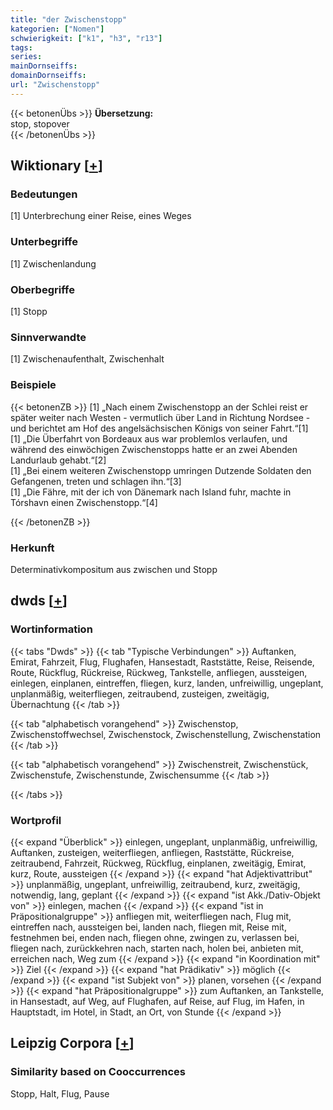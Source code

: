 ```yaml
---
title: "der Zwischenstopp"
kategorien: ["Nomen"]
schwierigkeit: ["k1", "h3", "r13"]
tags:
series:
mainDornseiffs:
domainDornseiffs:
url: "Zwischenstopp"
---
```


{{< betonenÜbs >}}
**Übersetzung:**  
stop, stopover  
{{< /betonenÜbs >}}

## Wiktionary [[+](https://de.wiktionary.org/wiki/Zwischenstopp)]

### Bedeutungen
[1] Unterbrechung einer Reise, eines Weges  

### Unterbegriffe
[1] Zwischenlandung  

### Oberbegriffe
[1] Stopp  

### Sinnverwandte
[1] Zwischenaufenthalt, Zwischenhalt  

### Beispiele
{{< betonenZB >}}
[1] „Nach einem Zwischenstopp an der Schlei reist er später weiter nach Westen - vermutlich über Land in Richtung Nordsee - und berichtet am Hof des angelsächsischen Königs von seiner Fahrt.“[1]  
[1] „Die Überfahrt von Bordeaux aus war problemlos verlaufen, und während des einwöchigen Zwischenstopps hatte er an zwei Abenden Landurlaub gehabt.“[2]  
[1] „Bei einem weiteren Zwischenstopp umringen Dutzende Soldaten den Gefangenen, treten und schlagen ihn.“[3]  
[1] „Die Fähre, mit der ich von Dänemark nach Island fuhr, machte in Tórshavn einen Zwischenstopp.“[4]  

{{< /betonenZB >}}
### Herkunft
Determinativkompositum aus zwischen und Stopp  



## dwds [[+](https://www.dwds.de/wb/Zwischenstopp)]

### Wortinformation
{{< tabs "Dwds" >}}
{{< tab "Typische Verbindungen" >}}
Auftanken, Emirat, Fahrzeit, Flug, Flughafen, Hansestadt, Raststätte, Reise, Reisende, Route, Rückflug, Rückreise, Rückweg, Tankstelle, anfliegen, aussteigen, einlegen, einplanen, eintreffen, fliegen, kurz, landen, unfreiwillig, ungeplant, unplanmäßig, weiterfliegen, zeitraubend, zusteigen, zweitägig, Übernachtung
{{< /tab >}}

{{< tab "alphabetisch vorangehend" >}}
Zwischenstop, Zwischenstoffwechsel, Zwischenstock, Zwischenstellung, Zwischenstation
{{< /tab >}}

{{< tab "alphabetisch vorangehend" >}}
Zwischenstreit, Zwischenstück, Zwischenstufe, Zwischenstunde, Zwischensumme
{{< /tab >}}

{{< /tabs >}}

### Wortprofil
{{< expand "Überblick" >}} einlegen, ungeplant, unplanmäßig, unfreiwillig, Auftanken, zusteigen, weiterfliegen, anfliegen, Raststätte, Rückreise, zeitraubend, Fahrzeit, Rückweg, Rückflug, einplanen, zweitägig, Emirat, kurz, Route, aussteigen {{< /expand >}}
{{< expand "hat Adjektivattribut" >}} unplanmäßig, ungeplant, unfreiwillig, zeitraubend, kurz, zweitägig, notwendig, lang, geplant {{< /expand >}}
{{< expand "ist Akk./Dativ-Objekt von" >}} einlegen, machen {{< /expand >}}
{{< expand "ist in Präpositionalgruppe" >}} anfliegen mit, weiterfliegen nach, Flug mit, eintreffen nach, aussteigen bei, landen nach, fliegen mit, Reise mit, festnehmen bei, enden nach, fliegen ohne, zwingen zu, verlassen bei, fliegen nach, zurückkehren nach, starten nach, holen bei, anbieten mit, erreichen nach, Weg zum {{< /expand >}}
{{< expand "in Koordination mit" >}} Ziel {{< /expand >}}
{{< expand "hat Prädikativ" >}} möglich {{< /expand >}}
{{< expand "ist Subjekt von" >}} planen, vorsehen {{< /expand >}}
{{< expand "hat Präpositionalgruppe" >}} zum Auftanken, an Tankstelle, in Hansestadt, auf Weg, auf Flughafen, auf Reise, auf Flug, im Hafen, in Hauptstadt, im Hotel, in Stadt, an Ort, von Stunde {{< /expand >}}

## Leipzig Corpora [[+](https://corpora.uni-leipzig.de/en/res?word=Zwischenstopp&corpusId=deu_newscrawl-public_2018)]


### Similarity based on Cooccurrences
Stopp, Halt, Flug, Pause

